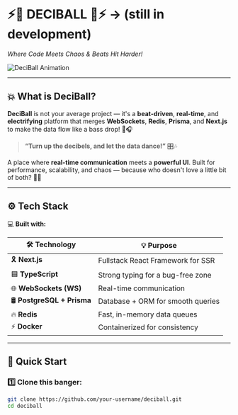 # ⚡🎵 DECIBALL 🎵⚡ -> (still in development)  
*Where Code Meets Chaos & Beats Hit Harder!*  

![DeciBall Animation](https://media.giphy.com/media/l0MYt5jPR6QX5pnqM/giphy.gif)  

---

## 💥 What is DeciBall?  
**DeciBall** is not your average project — it's a **beat-driven**, **real-time**, and **electrifying** platform that merges **WebSockets**, **Redis**, **Prisma**, and **Next.js** to make the data flow like a bass drop! 🚀🎧  

> **“Turn up the decibels, and let the data dance!”** 🎛️🎶  

A place where **real-time communication** meets a **powerful UI**. Built for performance, scalability, and chaos — because who doesn't love a little bit of both? 🤯💥  

---

## ⚙️ Tech Stack  
💻 **Built with:**  

| 🛠️ **Technology**    | 💡 **Purpose**                      |
|----------------------|-------------------------------------|
| 🎗️ **Next.js**        | Fullstack React Framework for SSR  |
| 🟦 **TypeScript**     | Strong typing for a bug-free zone  |
| 🌐 **WebSockets (WS)**| Real-time communication            |
| 🛢️ **PostgreSQL + Prisma** | Database + ORM for smooth queries |
| 🔥 **Redis**          | Fast, in-memory data queues        |
| ⚡ **Docker**         | Containerized for consistency      |


---

## 🚀 Quick Start  

### 1️⃣ **Clone this banger:**  
```bash
git clone https://github.com/your-username/deciball.git
cd deciball
